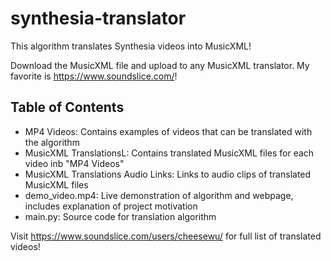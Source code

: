 # synthesia-translator

This algorithm translates Synthesia videos into MusicXML!

Download the MusicXML file and upload to any MusicXML translator. My favorite is https://www.soundslice.com/!

## Table of Contents
- MP4 Videos: Contains examples of videos that can be translated with the algorithm
- MusicXML TranslationsL: Contains translated MusicXML files for each video inb "MP4 Videos"
- MusicXML Translations Audio Links: Links to audio clips of translated MusicXML files
- demo_video.mp4: Live demonstration of algorithm and webpage, includes explanation of project motivation
- main.py: Source code for translation algorithm

Visit https://www.soundslice.com/users/cheesewu/ for full list of translated videos!
